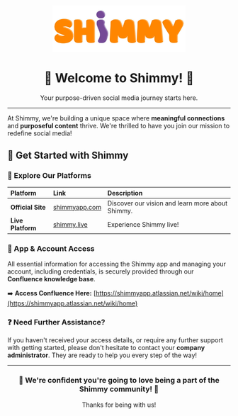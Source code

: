<div align="center">
  <img src="./Shm.png" alt="Shimmy Logo" width="300"/>
  <h1>👋 Welcome to Shimmy! 👋</h1>
  <p>Your purpose-driven social media journey starts here.</p>
</div>

---

At Shimmy, we're building a unique space where **meaningful connections** and **purposeful content** thrive. We're thrilled to have you join our mission to redefine social media!

## 🚀 Get Started with Shimmy

### 🔗 Explore Our Platforms

| Platform        | Link                              | Description                                    |
| :-------------- | :-------------------------------- | :--------------------------------------------- |
| **Official Site** | [shimmyapp.com](https://www.shimmyapp.com/) | Discover our vision and learn more about Shimmy. |
| **Live Platform** | [shimmy.live](https://www.shimmy.live/)     | Experience Shimmy live!                       |

### 🔑 App & Account Access

All essential information for accessing the Shimmy app and managing your account, including credentials, is securely provided through our **Confluence knowledge base**.

➡️ **Access Confluence Here:** [https://shimmyapp.atlassian.net/wiki/home](https://shimmyapp.atlassian.net/wiki/home)

### ❓ Need Further Assistance?

If you haven't received your access details, or require any further support with getting started, please don't hesitate to contact your **company administrator**. They are ready to help you every step of the way!

---

<div align="center">
  <h3>💜 We're confident you're going to love being a part of the Shimmy community! 💜</h3>
  <p>Thanks for being with us!</p>
</div>
